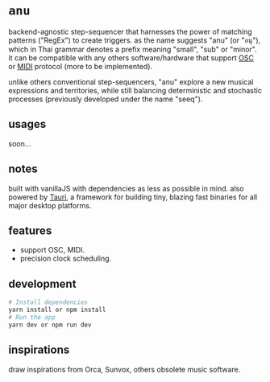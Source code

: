 # `anu`

backend-agnostic step-sequencer that harnesses the power of matching patterns ("RegEx") to create triggers. as the name suggests "anu" (or "อนุ"), which in Thai grammar denotes a prefix meaning "small", "sub" or "minor". it can be compatible with any others software/hardware that support [ OSC ](https://en.wikipedia.org/wiki/Open_Sound_Control) or [MIDI](https://en.wikipedia.org/wiki/MIDI) protocol (more to be implemented).
 
unlike others conventional step-sequencers, "anu" explore a new musical expressions and territories, while still balancing deterministic and stochastic processes (previously developed under the name "seeq").

## usages
soon...

## notes
built with vanillaJS with dependencies as less as possible in mind. also powered by [Tauri](https://tauri.app/), a framework for building tiny, blazing fast binaries for all major desktop platforms.

## features
- support OSC, MIDI.
- precision clock scheduling.

## development

```bash
# Install dependencies
yarn install or npm install
# Run the app
yarn dev or npm run dev
```

## inspirations
draw inspirations from Orca, Sunvox, others obsolete music software.
